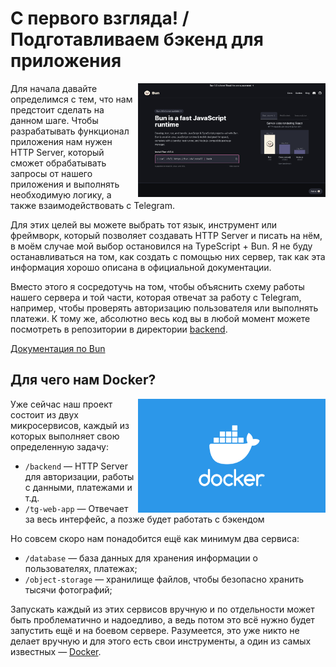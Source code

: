 # С первого взгляда! / Подготавливаем бэкенд для приложения

<img align="right" width="300" height="182" src="../images/prepare-backend/bun-screenshot.png">

Для начала давайте определимся с тем, что нам предстоит сделать на данном шаге. Чтобы разрабатывать функционал приложения нам нужен HTTP Server, который сможет обрабатывать запросы от нашего приложения и выполнять необходимую логику, а также взаимодействовать с Telegram.

Для этих целей вы можете выбрать тот язык, инструмент или фреймворк, который позволяет создавать HTTP Server и писать на нём, в моём случае мой выбор остановился на TypeScript + Bun. Я не буду останавливаться на том, как создать с помощью них сервер, так как эта информация хорошо описана в официальной документации.

Вместо этого я сосредотучь на том, чтобы объяснить схему работы нашего сервера и той части, которая отвечат за работу с Telegram, например, чтобы проверять авторизацию пользователя или выполнять платежи. К тому же, абсолютно весь код вы в любой момент можете посмотреть в репозитории в директории [backend](https://github.com/ykundin/at-first-sight/blob/backend).

[Документация по Bun](https://bun.sh/)

## Для чего нам Docker?

<img align="right" width="300" height="182" src="../images/prepare-backend/docker.png">

Уже сейчас наш проект состоит из двух микросервисов, каждый из которых выполняет свою определенную задачу:

- `/backend` — HTTP Server для авторизации, работы с данными, платежами и т.д.
- `/tg-web-app` — Отвечает за весь интерфейс, а позже будет работать с бэкендом

Но совсем скоро нам понадобится ещё как минимум два сервиса:

- `/database` — база данных для хранения информации о пользователях, платежах;
- `/object-storage` — хранилище файлов, чтобы безопасно хранить тысячи фотографий;

Запускать каждый из этих сервисов вручную и по отдельности может быть проблематично и надоедливо, а ведь потом это всё нужно будет запустить ещё и на боевом сервере. Разумеется, это уже никто не делает вручную и для этого есть свои инструменты, а один из самых известных — [Docker](https://www.docker.com/).
